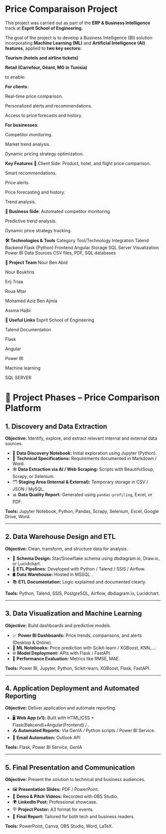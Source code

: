 # Price Comparaison Project 


This project was carried out as part of the **ERP & Business Intelligence** track at **Esprit School of Engineering**.

The goal of the project is to develop a Business Intelligence (BI) solution incorporating **Machine Learning (ML)** and **Artificial Intelligence (AI) features**, applied to **two key sectors:**

**Tourism (hotels and airline tickets)**

**Retail (Carrefour, Géant, MG in Tunisia)**

to enable:

**For clients**:

Real-time price comparison.

Personalized alerts and recommendations.

Access to price forecasts and history.

**For businesses**:

Competitor monitoring.

Market trend analysis.

Dynamic pricing strategy optimization.

**Key Features**
👤 Client Side:
Product, hotel, and flight price comparison.

Smart recommendations.

Price alerts.

Price forecasting and history.

Trend analysis.

**🏢 Business Side**:
Automated competitor monitoring.

Predictive trend analysis.

Dynamic price strategy tracking.

**🛠️ Technologies & Tools**
Category	Tool/Technology
Integration	Talend
Backend	Flask (Python)
Frontend	Angular
Storage	SQL Server
Visualization	Power BI
Data Sources	CSV files, PDF, SQL databases

**👥 Project Team**
Nour Ben Abid

Nour Boukhris

Erij Triaa

Roua Mtar

Mohamed Aziz Ben Ajmia

Assma Hajbi

**🔗 Useful Links**
Esprit School of Engineering

Talend Documentation

Flask

Angular

Power BI

Machine learning

SQL SERVER
# 🔗 Project Phases – Price Comparison Platform

## 1. Discovery and Data Extraction
**Objective:** Identify, explore, and extract relevant internal and external data sources.

- 📓 **Data Discovery Notebook:** Initial exploration using Jupyter (Python).
- 📄 **Technical Specifications:** Requirements documented in Markdown / Word.
- 🕸️ **Data Extraction via AI / Web Scraping:** Scripts with BeautifulSoup, Scrapy, or Selenium.
- 🗂️ **Staging Area (Internal & External):** Temporary storage in CSV / JSON / MySQL.
- 📊 **Data Quality Report:** Generated using `pandas-profiling`, Excel, or PDF.

**Tools:** Jupyter Notebook, Python, Pandas, Scrapy, Selenium, Excel, Google Drive, Word.

---

## 2. Data Warehouse Design and ETL
**Objective:** Clean, transform, and structure data for analysis.

- 🧱 **Schema Design:** Star/Snowflake schema using dbdiagram.io, Draw.io, or Lucidchart.
- 🔄 **ETL Pipelines:** Developed with Python / Talend / SSIS / Airflow.
- 🛢️ **Data Warehouse:** Hosted in MSSQL .
- 📚 **ETL Documentation:** Logic explained and documented clearly.

**Tools:** Python, Talend, SSIS, PostgreSQL, Airflow, dbdiagram.io, Lucidchart.

---

## 3. Data Visualization and Machine Learning
**Objective:** Build dashboards and predictive models.

- 📈 **Power BI Dashboards:** Price trends, comparisons, and alerts (Desktop & Online).
- 🤖 **ML Notebooks:** Price prediction with Scikit-learn / XGBoost, KNN,....
- 🌐 **Model Deployment:** APIs with Flask / FastAPI.
- 📏 **Performance Evaluation:** Metrics like RMSE, MAE.

**Tools:** Power BI, Jupyter, Python, Scikit-learn, XGBoost, Flask, FastAPI.

---

## 4. Application Deployment and Automated Reporting
**Objective:** Deliver application and automate reporting.

- 🖥️ **Web App (v1):** Built with HTML/CSS + Flask(Bakcend)+Angular(Frontend) / .
- 📤 **Automated Reports:** Via GenIA / Python scripts / Power BI Service.
- 📧 **Email Automation:**  Outlook API

**Tools:** Flask, Power BI Service, GenIA

---

## 5. Final Presentation and Communication
**Objective:** Present the solution to technical and business audiences.

- 🖼️ **Presentation Slides:** PDF / PowerPoint.
- 🎥 **Demo & Pitch Videos:** Recorded with OBS Studio.
- 🌍 **LinkedIn Post:** Professional showcase.
- 🪧 **Project Poster:** A3 format for events.
- 📘 **Final Report:** Tailored for both tech and business readers.

**Tools:** PowerPoint, Canva, OBS Studio, Word, LaTeX.


